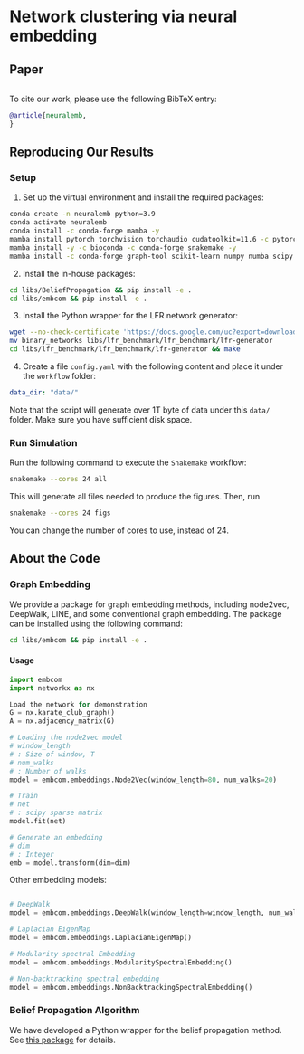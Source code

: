 # Network clustering via neural embedding

## Paper
```
```

To cite our work, please use the following BibTeX entry:
```bibtex
@article{neuralemb,
}
```

## Reproducing Our Results

### Setup

1. Set up the virtual environment and install the required packages:
```bash
conda create -n neuralemb python=3.9
conda activate neuralemb
conda install -c conda-forge mamba -y
mamba install pytorch torchvision torchaudio cudatoolkit=11.6 -c pytorch -c conda-forge -y
mamba install -y -c bioconda -c conda-forge snakemake -y
mamba install -c conda-forge graph-tool scikit-learn numpy numba scipy pandas networkx seaborn matplotlib gensim ipykernel tqdm black faiss=1.7.3 -y
```

2. Install the in-house packages:
```bash
cd libs/BeliefPropagation && pip install -e .
cd libs/embcom && pip install -e .
```

3. Install the Python wrapper for the LFR network generator:
```bash
wget --no-check-certificate 'https://docs.google.com/uc?export=download&id=1rUMowBj13WDDsZ_s6td-Fxw1qsLNIn6Z' -O - --no-check-certificate 'https://docs.google.com/uc?export=download&id=1rUMowBj13WDDsZ_s6td-Fxw1qsLNIn6Z' -qO- | tar -xz
mv binary_networks libs/lfr_benchmark/lfr_benchmark/lfr-generator
cd libs/lfr_benchmark/lfr_benchmark/lfr-generator && make
```

4. Create a file `config.yaml` with the following content and place it under the `workflow` folder:
```yaml
data_dir: "data/"
```

Note that the script will generate over 1T byte of data under this `data/` folder. Make sure you have sufficient disk space.

### Run Simulation

Run the following command to execute the `Snakemake` workflow:
```bash
snakemake --cores 24 all
```
This will generate all files needed to produce the figures. Then, run
```bash
snakemake --cores 24 figs
```
You can change the number of cores to use, instead of 24.

## About the Code

### Graph Embedding

We provide a package for graph embedding methods, including node2vec, DeepWalk, LINE, and some conventional graph embedding. The package can be installed using the following command:
```bash
cd libs/embcom && pip install -e .
```

#### Usage
```python
import embcom
import networkx as nx

Load the network for demonstration
G = nx.karate_club_graph()
A = nx.adjacency_matrix(G)

# Loading the node2vec model
# window_length
# : Size of window, T
# num_walks
# : Number of walks
model = embcom.embeddings.Node2Vec(window_length=80, num_walks=20)

# Train
# net
# : scipy sparse matrix
model.fit(net)

# Generate an embedding
# dim
# : Integer
emb = model.transform(dim=dim)
```
Other embedding models:

```python

# DeepWalk
model = embcom.embeddings.DeepWalk(window_length=window_length, num_walks=num_walks)

# Laplacian EigenMap
model = embcom.embeddings.LaplacianEigenMap()

# Modularity spectral Embedding
model = embcom.embeddings.ModularitySpectralEmbedding()

# Non-backtracking spectral embedding
model = embcom.embeddings.NonBacktrackingSpectralEmbedding()
```

### Belief Propagation Algorithm

We have developed a Python wrapper for the belief propagation method. See [this package](https://github.com/skojaku/BeliefPropagation) for details.

